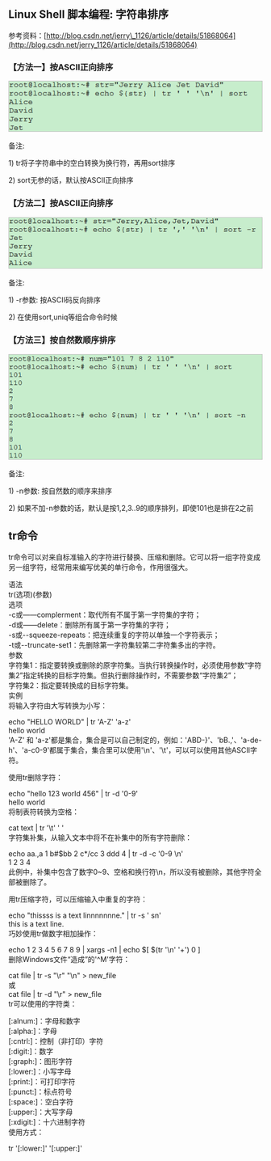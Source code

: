 ## Linux Shell 脚本编程: 字符串排序

参考资料：[http://blog.csdn.net/jerry\_1126/article/details/51868064](http://blog.csdn.net/jerry_1126/article/details/51868064)

### 【方法一】按ASCII正向排序

![](/assets/linux_005_01.jpg)

备注:

1\) tr将子字符串中的空白转换为换行符，再用sort排序

2\) sort无参的话，默认按ASCII正向排序

### 【方法二】按ASCII正向排序

![](/assets/linux_005_02.jpg)

备注:

1\) -r参数:  按ASCII码反向排序

2\) 在使用sort,uniq等组合命令时候

### 【方法三】按自然数顺序排序

![](/assets/linux_005_03.jpg)

备注:

1\) -n参数:  按自然数的顺序来排序

2\) 如果不加-n参数的话，默认是按1,2,3..9的顺序排列，即使101也是排在2之前



## tr命令

tr命令可以对来自标准输入的字符进行替换、压缩和删除。它可以将一组字符变成另一组字符，经常用来编写优美的单行命令，作用很强大。

语法  
tr\(选项\)\(参数\)  
选项  
-c或——complerment：取代所有不属于第一字符集的字符；  
-d或——delete：删除所有属于第一字符集的字符；  
-s或--squeeze-repeats：把连续重复的字符以单独一个字符表示；  
-t或--truncate-set1：先删除第一字符集较第二字符集多出的字符。  
参数  
字符集1：指定要转换或删除的原字符集。当执行转换操作时，必须使用参数“字符集2”指定转换的目标字符集。但执行删除操作时，不需要参数“字符集2”；  
字符集2：指定要转换成的目标字符集。  
实例  
将输入字符由大写转换为小写：

echo "HELLO WORLD" \| tr 'A-Z' 'a-z'  
hello world  
'A-Z' 和 'a-z'都是集合，集合是可以自己制定的，例如：'ABD-}'、'bB.,'、'a-de-h'、'a-c0-9'都属于集合，集合里可以使用'\n'、'\t'，可以可以使用其他ASCII字符。

使用tr删除字符：

echo "hello 123 world 456" \| tr -d '0-9'  
hello  world   
将制表符转换为空格：

cat text \| tr '\t' ' '  
字符集补集，从输入文本中将不在补集中的所有字符删除：

echo aa.,a 1 b\#$bb 2 c\*/cc 3 ddd 4 \| tr -d -c '0-9 \n'  
 1  2  3  4  
此例中，补集中包含了数字0~9、空格和换行符\n，所以没有被删除，其他字符全部被删除了。

用tr压缩字符，可以压缩输入中重复的字符：

echo "thissss is      a text linnnnnnne." \| tr -s ' sn'  
this is a text line.  
巧妙使用tr做数字相加操作：

echo 1 2 3 4 5 6 7 8 9 \| xargs -n1 \| echo $\[ $\(tr '\n' '+'\) 0 \]  
删除Windows文件“造成”的'^M'字符：

cat file \| tr -s "\r" "\n" &gt; new\_file  
或  
cat file \| tr -d "\r" &gt; new\_file  
tr可以使用的字符类：

\[:alnum:\]：字母和数字  
\[:alpha:\]：字母  
\[:cntrl:\]：控制（非打印）字符  
\[:digit:\]：数字  
\[:graph:\]：图形字符  
\[:lower:\]：小写字母  
\[:print:\]：可打印字符  
\[:punct:\]：标点符号  
\[:space:\]：空白字符  
\[:upper:\]：大写字母  
\[:xdigit:\]：十六进制字符  
使用方式：

tr '\[:lower:\]' '\[:upper:\]'

